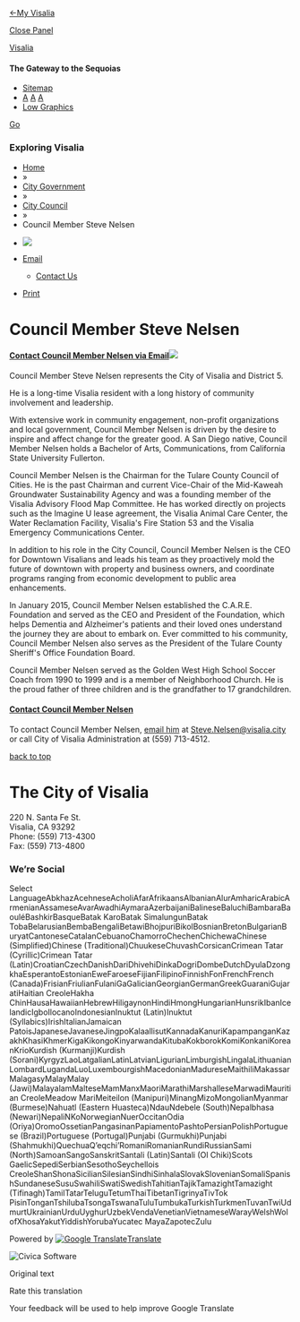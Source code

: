 [←My Visalia](https://www.visalia.city/government/city_council/council_member_steve_nelsen.asp)

[Close Panel](https://www.visalia.city/government/city_council/council_member_steve_nelsen.asp)

[Visalia](https://visalia.city/default.asp "Return to Home")

#### The Gateway to the Sequoias

- [Sitemap](https://www.visalia.city/sitemap.asp)
- [A](https://www.visalia.city/government/city_council/council_member_steve_nelsen.asp) [A](https://www.visalia.city/government/city_council/council_member_steve_nelsen.asp) [A](https://www.visalia.city/government/city_council/council_member_steve_nelsen.asp)
- [Low Graphics](https:subGrphVer%28'lo'%29)

[Go](https:frmSearchGo%28%29;)

### Exploring Visalia

- [Home](https://visalia.city/default.asp)
- »
- [City Government](https://www.visalia.city/government/default.asp)
- »
- [City Council](https://www.visalia.city/government/city_council/default.asp)
- »
- Council Member Steve Nelsen

<!--THE END-->

- ![](https://www.visalia.city/img/00/icons/newicons/icon-add.png)
- [Email](https://www.visalia.city/government/city_council/council_member_steve_nelsen.asp)
  
  - [Contact Us](https:Civica_Modal.showModal%28'modal-contact-us',%20'/custom/overlay/contact-us.asp?m=1&u=http%3A%2F%2Fwww.visalia.city%2Fgovernment%2Fcity_council%2Fcouncil_member_steve_nelsen.asp&i=2323&t=%27%2C%20%27medium%27%2C%20%27modalJsInit%28%29%27%20%29%3B)
- [Print](https:window.print%28%29;)

# Council Member Steve Nelsen

#### [Contact Council Member Nelsen via Email![](https://www.visalia.city/images/Departments/CityCouncil/Steve_Nelsen_Photo_City_Council_2023.jpg)](mailto:steve.nelsen@visalia.city?subject=Email%20from%20City%20Website)

Council Member Steve Nelsen represents the City of Visalia and District 5.

He is a long-time Visalia resident with a long history of community involvement and leadership.

With extensive work in community engagement, non-profit organizations and local government, Council Member Nelsen is driven by the desire to inspire and affect change for the greater good. A San Diego native, Council Member Nelsen holds a Bachelor of Arts, Communications, from California State University Fullerton.

Council Member Nelsen is the Chairman for the Tulare County Council of Cities. He is the past Chairman and current Vice-Chair of the Mid-Kaweah Groundwater Sustainability Agency and was a founding member of the Visalia Advisory Flood Map Committee. He has worked directly on projects such as the Imagine U lease agreement, the Visalia Animal Care Center, the Water Reclamation Facility, Visalia's Fire Station 53 and the Visalia Emergency Communications Center.

In addition to his role in the City Council, Council Member Nelsen is the CEO for Downtown Visalians and leads his team as they proactively mold the future of downtown with property and business owners, and coordinate programs ranging from economic development to public area enhancements.

In January 2015, Council Member Nelsen established the C.A.R.E. Foundation and served as the CEO and President of the Foundation, which helps Dementia and Alzheimer's patients and their loved ones understand the journey they are about to embark on. Ever committed to his community, Council Member Nelsen also serves as the President of the Tulare County Sheriff's Office Foundation Board.

Council Member Nelsen served as the Golden West High School Soccer Coach from 1990 to 1999 and is a member of Neighborhood Church. He is the proud father of three children and is the grandfather to 17 grandchildren.

#### [Contact Council Member Nelsen](mailto:steve.nelsen@visalia.city?subject=Email%20from%20City%20Website)

To contact Council Member Nelsen, [email him](mailto:steve.nelsen@visalia.city?subject=Email%20from%20COV%20Website) at [Steve.Nelsen@visalia.city](mailto:mailto:Steve.Nelsen@visalia.city) or call City of Visalia Administration at (559) 713-4512.

[back to top](https://www.visalia.city/government/city_council/council_member_steve_nelsen.asp/%5Cdefault.asp)

# The City of Visalia

220 N. Santa Fe St.  
Visalia, CA 93292  
Phone: (559) 713-4300  
Fax: (559) 713-4800

### We’re Social

Select LanguageAbkhazAcehneseAcholiAfarAfrikaansAlbanianAlurAmharicArabicArmenianAssameseAvarAwadhiAymaraAzerbaijaniBalineseBaluchiBambaraBaouléBashkirBasqueBatak KaroBatak SimalungunBatak TobaBelarusianBembaBengaliBetawiBhojpuriBikolBosnianBretonBulgarianBuryatCantoneseCatalanCebuanoChamorroChechenChichewaChinese (Simplified)Chinese (Traditional)ChuukeseChuvashCorsicanCrimean Tatar (Cyrillic)Crimean Tatar (Latin)CroatianCzechDanishDariDhivehiDinkaDogriDombeDutchDyulaDzongkhaEsperantoEstonianEweFaroeseFijianFilipinoFinnishFonFrenchFrench (Canada)FrisianFriulianFulaniGaGalicianGeorgianGermanGreekGuaraniGujaratiHaitian CreoleHakha ChinHausaHawaiianHebrewHiligaynonHindiHmongHungarianHunsrikIbanIcelandicIgboIlocanoIndonesianInuktut (Latin)Inuktut (Syllabics)IrishItalianJamaican PatoisJapaneseJavaneseJingpoKalaallisutKannadaKanuriKapampanganKazakhKhasiKhmerKigaKikongoKinyarwandaKitubaKokborokKomiKonkaniKoreanKrioKurdish (Kurmanji)Kurdish (Sorani)KyrgyzLaoLatgalianLatinLatvianLigurianLimburgishLingalaLithuanianLombardLugandaLuoLuxembourgishMacedonianMadureseMaithiliMakassarMalagasyMalayMalay (Jawi)MalayalamMalteseMamManxMaoriMarathiMarshalleseMarwadiMauritian CreoleMeadow MariMeiteilon (Manipuri)MinangMizoMongolianMyanmar (Burmese)Nahuatl (Eastern Huasteca)NdauNdebele (South)Nepalbhasa (Newari)NepaliNKoNorwegianNuerOccitanOdia (Oriya)OromoOssetianPangasinanPapiamentoPashtoPersianPolishPortuguese (Brazil)Portuguese (Portugal)Punjabi (Gurmukhi)Punjabi (Shahmukhi)QuechuaQʼeqchiʼRomaniRomanianRundiRussianSami (North)SamoanSangoSanskritSantali (Latin)Santali (Ol Chiki)Scots GaelicSepediSerbianSesothoSeychellois CreoleShanShonaSicilianSilesianSindhiSinhalaSlovakSlovenianSomaliSpanishSundaneseSusuSwahiliSwatiSwedishTahitianTajikTamazightTamazight (Tifinagh)TamilTatarTeluguTetumThaiTibetanTigrinyaTivTok PisinTonganTshilubaTsongaTswanaTuluTumbukaTurkishTurkmenTuvanTwiUdmurtUkrainianUrduUyghurUzbekVendaVenetianVietnameseWarayWelshWolofXhosaYakutYiddishYorubaYucatec MayaZapotecZulu

Powered by [![Google Translate](https://www.gstatic.com/images/branding/googlelogo/1x/googlelogo_color_42x16dp.png)Translate](https://translate.google.com)

![Civica Software](https://www.visalia.city/img/00/layout/civica_logo.png "Powered by Civica Software")

Original text

Rate this translation

Your feedback will be used to help improve Google Translate